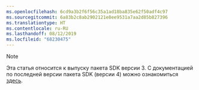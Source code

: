 ```yaml
---
ms.openlocfilehash: 6cd9a3b2f6f56c35a1ad18ba835e62f50adf4c97
ms.sourcegitcommit: 6a83b2c8ab2902121e8ee9531a7aa2d85b827396
ms.translationtype: HT
ms.contentlocale: ru-RU
ms.lasthandoff: 08/12/2019
ms.locfileid: "68230475"
---
```

> [!NOTE]  
> Эта статья относится к выпуску пакета SDK версии 3. С документацией по последней версии пакета SDK (версии 4) можно ознакомиться [здесь](https://docs.microsoft.com/azure/bot-service/?view=azure-bot-service-4.0). 
